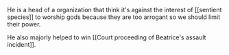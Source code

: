 He is a head of a organization that think it's against the interest of [[sentient species]] to worship gods because they are too arrogant so we should limit their power.

He also majorly helped to win [[Court proceeding of Beatrice's assault incident]].